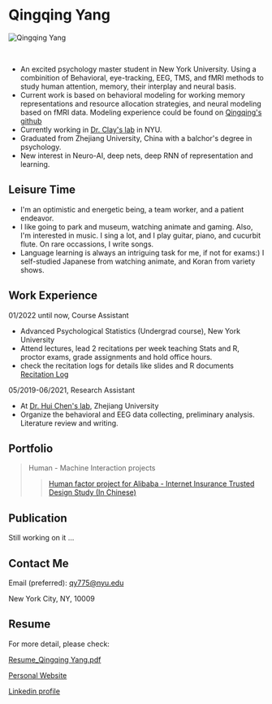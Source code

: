 # Qingqing Yang

![Qingqing Yang](https://user-images.githubusercontent.com/93237538/147696234-b68ef92c-b234-4b55-8cde-189b6b5db74e.jpg) 

<br>

- An excited psychology master student in New York University. Using a combinition of Behavioral, eye-tracking, EEG, TMS, and fMRI methods to study human attention, memory, their interplay and neural basis.
- Current work is based on behavioral modeling for working memory representations and resource allocation strategies, and neural modeling based on fMRI data. Modeling experience could be found on [Qingqing's github](https://github.com/Qingqing-Yang-177)
- Currently working in [Dr. Clay's lab](https://www.clayspacelab.com/) in NYU.
- Graduated from Zhejiang University, China with a balchor's degree in psychology. 
- New interest in Neuro-AI, deep nets, deep RNN of representation and learning.

## Leisure Time
- I'm an optimistic and energetic being, a team worker, and a patient endeavor.
- I like going to park and museum, watching animate and gaming. Also, I'm interested in music. I sing a lot, and I play guitar, piano, and cucurbit  flute. On rare occassions, I write songs. 
- Language learning is always an intriguing task for me, if not for exams:) I self-studied Japanese from watching animate, and Koran from variety shows.

## Work Experience
01/2022 until now, Course Assistant
- Advanced Psychological Statistics (Undergrad course), New York University
- Attend lectures, lead 2 recitations per week teaching Stats and R, proctor exams, grade assignments and hold office hours.
- check the recitation logs for details like slides and R documents [Recitation Log](https://sites.google.com/nyu.edu/advpsystats22spring-recitation/home)

05/2019-06/2021, Research Assistant
- At [Dr. Hui Chen's lab](https://person.zju.edu.cn/en/huichen), Zhejiang University
- Organize the behavioral and EEG data collecting, preliminary analysis. Literature review and writing.

## Portfolio
> Human - Machine Interaction projects
>>[Human factor project for Alibaba - Internet Insurance Trusted Design Study (In Chinese)](https://drive.google.com/drive/folders/14pu_ETkQ24Rs9tYPb57pn0p-cZcRq_AQ?usp=sharing)

## Publication
  Still working on it ...
<br>

## Contact Me
Email (preferred): qy775@nyu.edu
<br>

New York City, NY, 10009
<br>

## Resume
  For more detail, please check:
  
  [Resume_Qingqing Yang.pdf](https://github.com/Qingqing-Yang-177/Qingqing-Yang-177.GitHub.io/files/7963942/Resume_Qingqing.Yang.pdf)
  <br>
  
  [Personal Website](https://qingqing-yang-177.github.io/)
  <br>
  
  [Linkedin profile](https://www.linkedin.com/in/qingqing-yang-4a1383221)
  <br>

